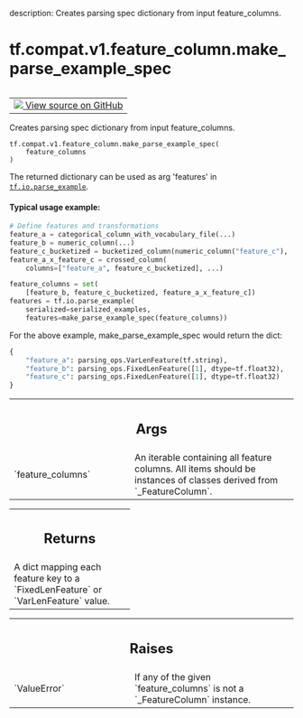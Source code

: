 description: Creates parsing spec dictionary from input feature_columns.

<div itemscope itemtype="http://developers.google.com/ReferenceObject">
<meta itemprop="name" content="tf.compat.v1.feature_column.make_parse_example_spec" />
<meta itemprop="path" content="Stable" />
</div>

# tf.compat.v1.feature_column.make_parse_example_spec

<!-- Insert buttons and diff -->

<table class="tfo-notebook-buttons tfo-api nocontent" align="left">
<td>
  <a target="_blank" href="https://github.com/tensorflow/tensorflow/blob/r2.4/tensorflow/python/feature_column/feature_column.py#L760-L819">
    <img src="https://www.tensorflow.org/images/GitHub-Mark-32px.png" />
    View source on GitHub
  </a>
</td>
</table>



Creates parsing spec dictionary from input feature_columns.

<pre class="devsite-click-to-copy prettyprint lang-py tfo-signature-link">
<code>tf.compat.v1.feature_column.make_parse_example_spec(
    feature_columns
)
</code></pre>



<!-- Placeholder for "Used in" -->

The returned dictionary can be used as arg 'features' in
<a href="../../../../tf/io/parse_example.md"><code>tf.io.parse_example</code></a>.

#### Typical usage example:



```python
# Define features and transformations
feature_a = categorical_column_with_vocabulary_file(...)
feature_b = numeric_column(...)
feature_c_bucketized = bucketized_column(numeric_column("feature_c"), ...)
feature_a_x_feature_c = crossed_column(
    columns=["feature_a", feature_c_bucketized], ...)

feature_columns = set(
    [feature_b, feature_c_bucketized, feature_a_x_feature_c])
features = tf.io.parse_example(
    serialized=serialized_examples,
    features=make_parse_example_spec(feature_columns))
```

For the above example, make_parse_example_spec would return the dict:

```python
{
    "feature_a": parsing_ops.VarLenFeature(tf.string),
    "feature_b": parsing_ops.FixedLenFeature([1], dtype=tf.float32),
    "feature_c": parsing_ops.FixedLenFeature([1], dtype=tf.float32)
}
```

<!-- Tabular view -->
 <table class="responsive fixed orange">
<colgroup><col width="214px"><col></colgroup>
<tr><th colspan="2"><h2 class="add-link">Args</h2></th></tr>

<tr>
<td>
`feature_columns`
</td>
<td>
An iterable containing all feature columns. All items
should be instances of classes derived from `_FeatureColumn`.
</td>
</tr>
</table>



<!-- Tabular view -->
 <table class="responsive fixed orange">
<colgroup><col width="214px"><col></colgroup>
<tr><th colspan="2"><h2 class="add-link">Returns</h2></th></tr>
<tr class="alt">
<td colspan="2">
A dict mapping each feature key to a `FixedLenFeature` or `VarLenFeature`
value.
</td>
</tr>

</table>



<!-- Tabular view -->
 <table class="responsive fixed orange">
<colgroup><col width="214px"><col></colgroup>
<tr><th colspan="2"><h2 class="add-link">Raises</h2></th></tr>

<tr>
<td>
`ValueError`
</td>
<td>
If any of the given `feature_columns` is not a `_FeatureColumn`
instance.
</td>
</tr>
</table>

